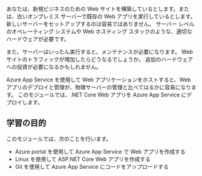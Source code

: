 あなたは、新規ビジネスのための Web サイトを構築しているとします。または、古いオンプレミス サーバーで既存の Web アプリを実行しているとします。 新しいサーバーをセットアップするのは容易ではありません。 サーバー レベルのオペレーティング システムや Web ホスティング スタックのような、適切なハードウェアが必要です。

また、サーバーはいったん実行すると、メンテナンスが必要になります。 Web サイトのトラフィックが増加したらどうなるでしょうか。 追加のハードウェアへの投資が必要になるかもしれません。

Azure App Service を使用して Web アプリケーションをホストすると、Web アプリのデプロイと管理が、物理サーバーの管理と比べてはるかに容易になります。 このモジュールでは、.NET Core Web アプリを Azure App Service にデプロイします。

## <a name="learning-objectives"></a>学習の目的

このモジュールでは、次のことを行います。

- Azure portal を使用して Azure App Service で Web アプリを作成する
- Linux を使用して ASP.NET Core Web アプリを作成する
- Git を使用して Azure App Service にコードをアップロードする
